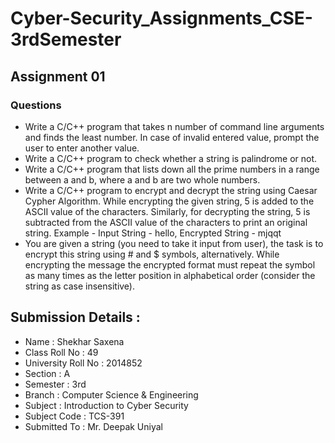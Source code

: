# Cyber-Security_Assignments_CSE-3rdSemester
## Assignment 01
### Questions 
* Write a C/C++ program that takes n number of command line arguments and finds the least number. In case of invalid entered value, prompt the user to enter another value.
* Write a C/C++ program to check whether a string is palindrome or not.
* Write a C/C++ program that lists down all the prime numbers in a range between a and b, where a and b are two whole numbers.
* Write a C/C++ program to encrypt and decrypt the string using Caesar Cypher Algorithm. While encrypting the given string, 5 is added to the ASCII value of the characters. Similarly, for decrypting the string, 5 is subtracted from the ASCII value of the characters to print an original string. Example - Input String - hello, Encrypted String - mjqqt
* You are given a string (you need to take it input from user), the task is to encrypt this string
using # and $ symbols, alternatively. While encrypting the message the encrypted format must repeat
the symbol as many times as the letter position in alphabetical order (consider the string as case
insensitive).

## Submission Details :
* Name : Shekhar Saxena
* Class Roll No : 49
* University Roll No : 2014852
* Section : A
* Semester : 3rd
* Branch : Computer Science & Engineering
* Subject : Introduction to Cyber Security
* Subject Code : TCS-391
* Submitted To : Mr. Deepak Uniyal
